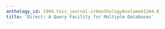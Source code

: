 ```yaml
---
anthology_id: 1994.tois_journal-ir0anthology0volumeA12A4.0
title: 'Direct: A Query Facility for Multiple Databases'
---
```

